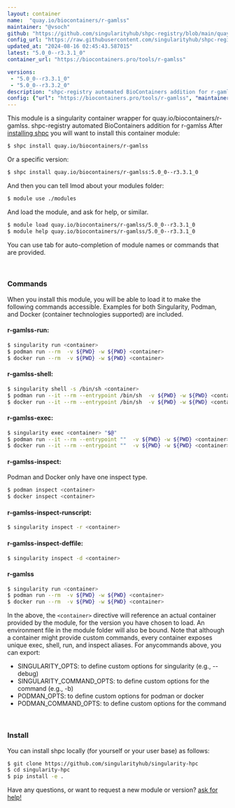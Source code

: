 ```yaml
---
layout: container
name:  "quay.io/biocontainers/r-gamlss"
maintainer: "@vsoch"
github: "https://github.com/singularityhub/shpc-registry/blob/main/quay.io/biocontainers/r-gamlss/container.yaml"
config_url: "https://raw.githubusercontent.com/singularityhub/shpc-registry/main/quay.io/biocontainers/r-gamlss/container.yaml"
updated_at: "2024-08-16 02:45:43.587015"
latest: "5.0_0--r3.3.1_0"
container_url: "https://biocontainers.pro/tools/r-gamlss"

versions:
 - "5.0_0--r3.3.1_0"
 - "5.0_0--r3.3.2_0"
description: "shpc-registry automated BioContainers addition for r-gamlss"
config: {"url": "https://biocontainers.pro/tools/r-gamlss", "maintainer": "@vsoch", "description": "shpc-registry automated BioContainers addition for r-gamlss", "latest": {"5.0_0--r3.3.1_0": "sha256:acf70e1d48b24171d725e1e7e699190a7873cc9a33608eaf89a9d020fc2b5246"}, "tags": {"5.0_0--r3.3.1_0": "sha256:acf70e1d48b24171d725e1e7e699190a7873cc9a33608eaf89a9d020fc2b5246", "5.0_0--r3.3.2_0": "sha256:0467ad46c8bc365a1e664f0add6eb4f954f11d1825c4ac7223460751ce8fbe5e"}, "docker": "quay.io/biocontainers/r-gamlss"}
---
```


This module is a singularity container wrapper for quay.io/biocontainers/r-gamlss.
shpc-registry automated BioContainers addition for r-gamlss
After [installing shpc](#install) you will want to install this container module:


```bash
$ shpc install quay.io/biocontainers/r-gamlss
```

Or a specific version:

```bash
$ shpc install quay.io/biocontainers/r-gamlss:5.0_0--r3.3.1_0
```

And then you can tell lmod about your modules folder:

```bash
$ module use ./modules
```

And load the module, and ask for help, or similar.

```bash
$ module load quay.io/biocontainers/r-gamlss/5.0_0--r3.3.1_0
$ module help quay.io/biocontainers/r-gamlss/5.0_0--r3.3.1_0
```

You can use tab for auto-completion of module names or commands that are provided.

<br>

### Commands

When you install this module, you will be able to load it to make the following commands accessible.
Examples for both Singularity, Podman, and Docker (container technologies supported) are included.

#### r-gamlss-run:

```bash
$ singularity run <container>
$ podman run --rm  -v ${PWD} -w ${PWD} <container>
$ docker run --rm  -v ${PWD} -w ${PWD} <container>
```

#### r-gamlss-shell:

```bash
$ singularity shell -s /bin/sh <container>
$ podman run --it --rm --entrypoint /bin/sh  -v ${PWD} -w ${PWD} <container>
$ docker run --it --rm --entrypoint /bin/sh  -v ${PWD} -w ${PWD} <container>
```

#### r-gamlss-exec:

```bash
$ singularity exec <container> "$@"
$ podman run --it --rm --entrypoint ""  -v ${PWD} -w ${PWD} <container> "$@"
$ docker run --it --rm --entrypoint ""  -v ${PWD} -w ${PWD} <container> "$@"
```

#### r-gamlss-inspect:

Podman and Docker only have one inspect type.

```bash
$ podman inspect <container>
$ docker inspect <container>
```

#### r-gamlss-inspect-runscript:

```bash
$ singularity inspect -r <container>
```

#### r-gamlss-inspect-deffile:

```bash
$ singularity inspect -d <container>
```



#### r-gamlss

```bash
$ singularity run <container>
$ podman run --rm  -v ${PWD} -w ${PWD} <container>
$ docker run --rm  -v ${PWD} -w ${PWD} <container>
```


In the above, the `<container>` directive will reference an actual container provided
by the module, for the version you have chosen to load. An environment file in the
module folder will also be bound. Note that although a container
might provide custom commands, every container exposes unique exec, shell, run, and
inspect aliases. For anycommands above, you can export:

 - SINGULARITY_OPTS: to define custom options for singularity (e.g., --debug)
 - SINGULARITY_COMMAND_OPTS: to define custom options for the command (e.g., -b)
 - PODMAN_OPTS: to define custom options for podman or docker
 - PODMAN_COMMAND_OPTS: to define custom options for the command

<br>

### Install

You can install shpc locally (for yourself or your user base) as follows:

```bash
$ git clone https://github.com/singularityhub/singularity-hpc
$ cd singularity-hpc
$ pip install -e .
```

Have any questions, or want to request a new module or version? [ask for help!](https://github.com/singularityhub/singularity-hpc/issues)